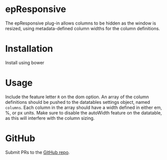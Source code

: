 # epResponsive

The epResponsive plug-in allows columns to be hidden as the window is resized, using metadata-defined column widths for the column definitions.

# Installation

Install using bower

# Usage

Include the feature letter `R` on the dom option. An array of the column definitions should be pushed to the datatables settings object, named `columns`. Each column in the array should
have a width defined in either em, %, or px units. Make sure to disable the autoWidth feature on the datatable, as this will interfere with the column sizing.

# GitHub

Submit PRs to the [GitHub repo](https://github.com/eikospartners/datatables-epResponsive).